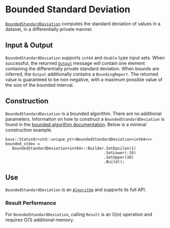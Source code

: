 
# Bounded Standard Deviation

[`BoundedStandardDeviation`](https://github.com/google/differential-privacy/blob/main/cc/algorithms/bounded-standard-deviation.h)
computes the standard deviation of values in a dataset, in a differentially
private manner.

## Input & Output

`BoundedStandardDeviation` supports `int64` and `double` type input sets. When
successful, the returned [`Output`](../protos.md) message will contain one
element containing the differentially private standard deviation. When bounds
are inferred, the `Output` additionally contains a `BoundingReport`. The
returned value is guaranteed to be non-negative, with a maximum possible value
of the size of the bounded interval.

## Construction

`BoundedStandardDeviation` is a bounded algorithm. There are no additional
parameters. Information on how to construct a `BoundedStandardDeviation` is
found in the [bounded algorithm documentation](bounded-algorithm.md). Below is a
minimal construction example.

```
base::StatusOr<std::unique_ptr<BoundedStandardDeviation<int64>>> bounded_stdev =
   BoundedStandardDeviation<int64>::Builder.SetEpsilon(1)
                                           .SetLower(-10)
                                           .SetUpper(10)
                                           .Build();
```

## Use

`BoundedStandardDeviation` is an [`Algorithm`](algorithm.md) and supports its
full API.

### Result Performance

For `BoundedStandardDeviation`, calling `Result` is an O(n) operation and
requires O(1) additional memory.
